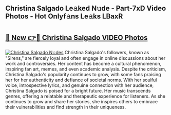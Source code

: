 ## Christina Salgado Le𝚊ked N𝚞de - Part-7xD Video Photos - Hot Onlyf𝚊ns Le𝚊ks LBaxR

# <h2><a href="http://ab23324.deff.icu/?id=Christina+Salgado">🔗 New 👉🔴 Christina Salgado VIDEO Photos</a></h2>

[![Christina Salgado N𝚞des](https://i.imgur.com/rIISA9y.gif)](http://ab23324.deff.icu/?id=Christina+Salgado)
Christina Salgado's followers, known as "Sirens," are fiercely loyal and often engage in online discussions about her work and controversies. Her content has become a cultural phenomenon, inspiring fan art, memes, and even academic analysis. Despite the criticism, Christina Salgado's popularity continues to grow, with some fans praising her for her authenticity and defiance of societal norms. With her soulful voice, introspective lyrics, and genuine connection with her audience, Christina Salgado is poised for a bright future. Her music transcends genres, offering a relatable and therapeutic experience for listeners. As she continues to grow and share her stories, she inspires others to embrace their vulnerabilities and find strength in their uniqueness.
